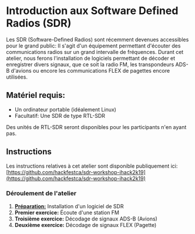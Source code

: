 # Introduction aux Software Defined Radios (SDR)
Les SDR (Software-Defined Radios) sont récemment devenues accessibles pour le grand public: Il s'agit d'un équipement permettant d'écouter des communications radios sur un grand intervalle de fréquences. Durant cet atelier, nous ferons l'installation de logiciels permettant de décoder et enregistrer divers signaux, que ce soit la radio FM, les transpondeurs ADS-B d'avions ou encore les communications FLEX de pagettes encore utilisées.

## Matériel requis: 
- Un ordinateur portable (idéalement Linux)
- Facultatif: Une SDR de type RTL-SDR

Des unités de RTL-SDR seront disponibles pour les participants n'en ayant pas.

## Instructions
Les instructions relatives à cet atelier sont disponible publiquement ici: [https://github.com/hackfestca/sdr-workshop-ihack2k19](https://github.com/hackfestca/sdr-workshop-ihack2k19)

### Déroulement de l'atelier
1. [**Préparation:**](exercices/installation.md) Installation d'un logiciel de SDR
2. **Premier exercice:** Écoute d'une station FM
4. **Troisième exercice:** Décodage de signaux ADS-B (Avions)
3. **Deuxième exercice:** Décodage de signaux FLEX (Pagette)
